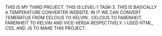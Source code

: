 THIS IS MY THIRD PROJECT. 
THIS IS LEVEL-1 TASK-3.
THIS IS BASICALLY A TEMPERATURE CONVERTER WEBSITE. IN IT WE CAN CONVERT TEMERATUE FROM CELCIUS TO KELVIN , CELCIUS TO FARENHEIT, FARENHEIT TO KELVIN AND VICE-VERSA RESPECTIVELY. I USED HTML, CSS, AND JS TO MAKE THIS PROJECT.